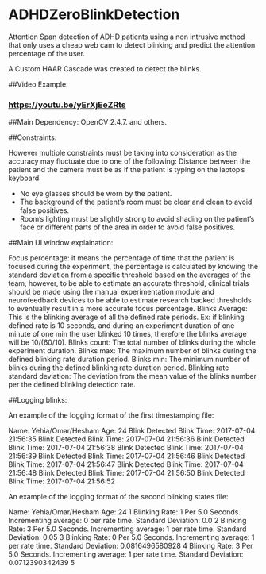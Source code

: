 # ADHDZeroBlinkDetection
Attention Span detection of ADHD patients using a non intrusive method that only uses a cheap web cam to detect blinking and predict the attention percentage of the user.

A Custom HAAR Cascade was created to detect the blinks. 

##Video Example: 
### https://youtu.be/yErXjEeZRts

##Main Dependency: 
OpenCV 2.4.7.
and others.


##Constraints:

However multiple constraints must be taking into consideration as the accuracy may fluctuate due to one of the following:
Distance between the patient and the camera must be as if the patient is typing on the laptop’s keyboard.
- No eye glasses should be worn by the patient. 
- The background of the patient’s room must be clear and clean to avoid false positives.
- Room’s lighting must be slightly strong to avoid shading on the patient’s face or different parts of the area in order to avoid false positives.

##Main UI window explaination: 

Focus percentage: it means the percentage of time that the patient is focused during the experiment, the percentage is calculated by knowing the standard deviation from a specific threshold based on the averages of the team, however, to be able to estimate an accurate threshold, clinical trials should be made using the manual experimentation module and neurofeedback devices to be able to estimate research backed thresholds to eventually result in a more accurate focus percentage.
Blinks Average: This is the blinking average of all the defined rate periods. Ex: if blinking defined rate is 10 seconds, and during an experiment duration of one minute of one min the user blinked 10 times, therefore the blinks average will be 10/(60/10).
Blinks count: The total number of blinks during the whole experiment duration.
Blinks max: The maximum number of blinks during the defined blinking rate duration period.
Blinks min: The minimum number of blinks during the defined blinking rate duration period.
Blinking rate standard deviation: The deviation from the mean value of the blinks number per the defined blinking detection rate. 

##Logging blinks: 

An example of the logging format of the first timestamping file: 
 
Name: Yehia/Omar/Hesham
Age: 24
Blink Detected
Blink Time:  2017-07-04 21:56:35
Blink Detected
Blink Time:  2017-07-04 21:56:36
Blink Detected
Blink Time:  2017-07-04 21:56:38
Blink Detected
Blink Time:  2017-07-04 21:56:39
Blink Detected
Blink Time:  2017-07-04 21:56:46
Blink Detected
Blink Time:  2017-07-04 21:56:47
Blink Detected
Blink Time:  2017-07-04 21:56:48
Blink Detected
Blink Time:  2017-07-04 21:56:50
Blink Detected
Blink Time:  2017-07-04 21:56:52


An example of the logging format of the second blinking states file: 


Name: Yehia/Omar/Hesham
Age: 24
1
Blinking Rate: 1 Per 5.0 Seconds.
Incrementing average: 0 per rate time.
Standard Deviation: 0.0
2
Blinking Rate: 3 Per 5.0 Seconds.
Incrementing average: 1 per rate time.
Standard Deviation: 0.05
3
Blinking Rate: 0 Per 5.0 Seconds.
Incrementing average: 1 per rate time.
Standard Deviation: 0.0816496580928
4
Blinking Rate: 3 Per 5.0 Seconds.
Incrementing average: 1 per rate time.
Standard Deviation: 0.0712390342439
5



